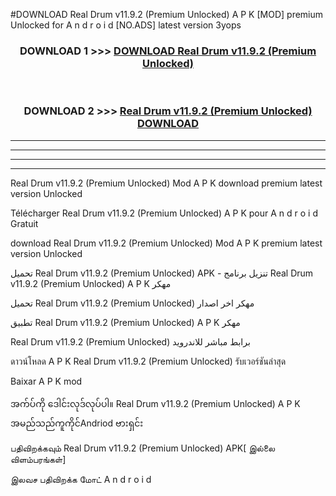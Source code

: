 #DOWNLOAD Real Drum  v11.9.2 (Premium Unlocked) A P K [MOD] premium Unlocked for A n d r o i d [NO.ADS] latest version 3yops



<div align="center">

<h3>DOWNLOAD 1 >>> <a href="https://teeasianyam.web.app?sq=Real Drum  v11.9.2 (Premium Unlocked)">DOWNLOAD Real Drum  v11.9.2 (Premium Unlocked) </a></h3><br>

<h3>DOWNLOAD 2 >>> <a href="https://teeasianyam.web.app?sq=Real Drum  v11.9.2 (Premium Unlocked) ">Real Drum  v11.9.2 (Premium Unlocked)  DOWNLOAD </a></h3>

</div>


----------------------------------------------------------

----------------------------------------------------------

----------------------------------------------------------

----------------------------------------------------------


Real Drum  v11.9.2 (Premium Unlocked)  Mod A P K download premium latest version Unlocked

Télécharger Real Drum  v11.9.2 (Premium Unlocked)  A P K pour A n d r o i d Gratuit

download Real Drum  v11.9.2 (Premium Unlocked)  Mod A P K premium latest version Unlocked

تحميل Real Drum  v11.9.2 (Premium Unlocked)  APK - تنزيل برنامج Real Drum  v11.9.2 (Premium Unlocked)  A P K مهكر

تحميل Real Drum  v11.9.2 (Premium Unlocked)  مهكر اخر اصدار

تطبيق Real Drum  v11.9.2 (Premium Unlocked)  A P K مهكر

Real Drum  v11.9.2 (Premium Unlocked)  برابط مباشر للاندرويد

ดาวน์โหลด A P K Real Drum  v11.9.2 (Premium Unlocked)  รับเวอร์ชันล่าสุด

Baixar A P K mod

အက်ပ်ကို ဒေါင်းလုဒ်လုပ်ပါ။ Real Drum  v11.9.2 (Premium Unlocked)  A P K အမည်သည်ကူကိုင်Andriod ဗားရှင်း

பதிவிறக்கவும் Real Drum  v11.9.2 (Premium Unlocked)  APK[ இல்லை விளம்பரங்கள்] 
 
இலவச பதிவிறக்க மோட் A n d r o i d



